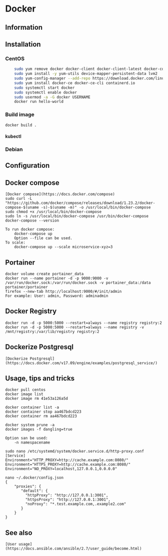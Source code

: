 # Docker

## Information

## Installation

### CentOS

```sh
    sudo yum remove docker docker-client docker-client-latest docker-common docker-latest docker-latest-logrotate docker-logrotate docker-engine
    sudo yum install -y yum-utils device-mapper-persistent-data lvm2
    sudo yum-config-manager --add-repo https://download.docker.com/linux/centos/docker-ce.repo
    sudo yum install docker-ce docker-ce-cli containerd.io
    sudo systemctl start docker
    sudo systemctl enable docker
    sudo usermod -a -G docker USERNAME
    docker run hello-world
```

### Build image

```sh
docker build .
```

#### kubectl

### Debian

## Configuration

## Docker compose

    [Docker compose](https://docs.docker.com/compose)
    sudo curl -L "https://github.com/docker/compose/releases/download/1.23.2/docker-compose-$(uname -s)-$(uname -m)" -o /usr/local/bin/docker-compose
    sudo chmod +x /usr/local/bin/docker-compose
    sudo ln -s /usr/local/bin/docker-compose /usr/bin/docker-compose
    docker-compose --version

    To run docker compose:
        docker-compose up
        Option --file can be used.
    To scale:
        docker-compose up --scale microservice-xyz=3

## Portainer

    docker volume create portainer_data
    docker run --name portainer -d -p 9000:9000 -v /var/run/docker.sock:/var/run/docker.sock -v portainer_data:/data portainer/portainer
    firefox --new-tab http://localhost:9000/#/init/admin
    For example: User: admin, Password: adminadmin

## Docker Registry

    docker run -d -p 5000:5000 --restart=always --name registry registry:2
    docker run -d -p 5000:5000 --restart=always --name registry -v /mnt/registry:/var/lib/registry registry:2

## Dockerize Postgresql

    [Dockerize Postgresql](https://docs.docker.com/v17.09/engine/examples/postgresql_service/)

## Usage, tips and tricks

    docker pull centos
    docker image list
    docker image rm 41e53a126a5d

    docker container list -a
    docker container stop aa467bdcd223
    docker container rm aa467bdcd223

    docker system prune -a
    docker images -f dangling=true

    Option san be used:
        -n namespacename

    sudo nano /etc/systemd/system/docker.service.d/http-proxy.conf
    [Service]
    Environment="HTTP_PROXY=http://cache.example.com:8080/"
    Environment="HTTPS_PROXY=http://cache.example.com:8080/"
    Environment="NO_PROXY=localhost,127.0.0.1,0.0.0.0"

    nano ~/.docker/config.json
    {
        "proxies": {
           "default": {
             "httpProxy": "http://127.0.0.1:3001",
             "httpsProxy": "http://127.0.0.1:3001",
             "noProxy": "*.test.example.com,.example2.com"
           }
        }
    }

## See also

    [User usage](https://docs.ansible.com/ansible/2.7/user_guide/become.html)
